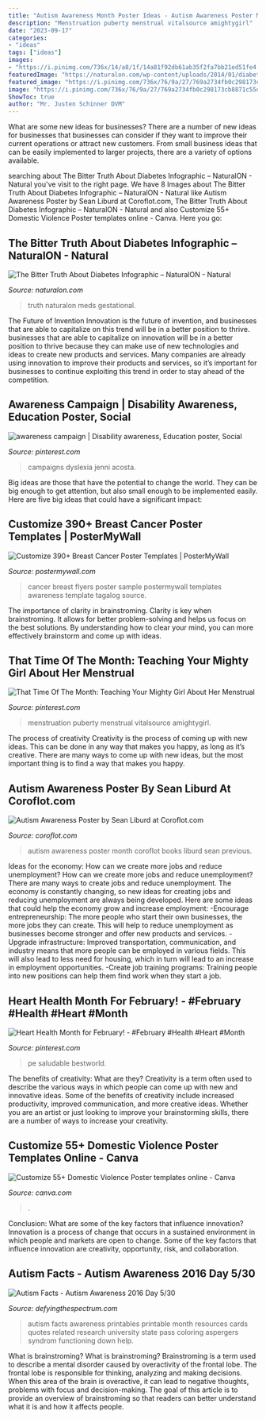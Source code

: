 ```yaml
---
title: "Autism Awareness Month Poster Ideas - Autism Awareness Poster Month Coroflot Books Liburd Sean Previous"
description: "Menstruation puberty menstrual vitalsource amightygirl"
date: "2023-09-17"
categories:
- "ideas"
tags: ["ideas"]
images:
- "https://i.pinimg.com/736x/14/a8/1f/14a81f92db61ab35f2fa7bb21ed51fe4.jpg"
featuredImage: "https://naturalon.com/wp-content/uploads/2014/01/diabetes-awareness-month-infographic_52827718262bc_w1500.jpg"
featured_image: "https://i.pinimg.com/736x/76/9a/27/769a2734fb0c298173cb8871c55d617e.jpg"
image: "https://i.pinimg.com/736x/76/9a/27/769a2734fb0c298173cb8871c55d617e.jpg"
ShowToc: true
author: "Mr. Justen Schinner DVM"
---
```



What are some new ideas for businesses?
There are a number of new ideas for businesses that businesses can consider if they want to improve their current operations or attract new customers. From small business ideas that can be easily implemented to larger projects, there are a variety of options available.

	

		
searching about The Bitter Truth About Diabetes Infographic – NaturalON - Natural you've visit to the right page. We have 8 Images about The Bitter Truth About Diabetes Infographic – NaturalON - Natural like Autism Awareness Poster by Sean Liburd at Coroflot.com, The Bitter Truth About Diabetes Infographic – NaturalON - Natural and also Customize 55+ Domestic Violence Poster templates online - Canva. Here you go:
		
    
## The Bitter Truth About Diabetes Infographic – NaturalON - Natural

<img loading=lazy src="https://naturalon.com/wp-content/uploads/2014/01/diabetes-awareness-month-infographic_52827718262bc_w1500.jpg" onerror="this.onerror=null;this.src='https://tse3.mm.bing.net/th?id=OIP.qNINGAoYnCINxSjM6KeUmgHaSh&amp;pid=15.1';" alt="The Bitter Truth About Diabetes Infographic – NaturalON - Natural">

_Source: naturalon.com_

>truth naturalon meds gestational. 

	

The Future of Invention
Innovation is the future of invention, and businesses that are able to capitalize on this trend will be in a better position to thrive. businesses that are able to capitalize on innovation will be in a better position to thrive because they can make use of new technologies and ideas to create new products and services. Many companies are already using innovation to improve their products and services, so it’s important for businesses to continue exploiting this trend in order to stay ahead of the competition.

    
## Awareness Campaign | Disability Awareness, Education Poster, Social

<img loading=lazy src="https://i.pinimg.com/736x/76/9a/27/769a2734fb0c298173cb8871c55d617e.jpg" onerror="this.onerror=null;this.src='https://tse1.mm.bing.net/th?id=OIP.zCwfzw6To3NYU_kZhhLHhgHaKy&amp;pid=15.1';" alt="awareness campaign | Disability awareness, Education poster, Social">

_Source: pinterest.com_

>campaigns dyslexia jenni acosta. 

	

Big ideas are those that have the potential to change the world. They can be big enough to get attention, but also small enough to be implemented easily. Here are five big ideas that could have a significant impact: 

    
## Customize 390+ Breast Cancer Poster Templates | PosterMyWall

<img loading=lazy src="https://d1csarkz8obe9u.cloudfront.net/posterpreviews/68da6f83b225e2de8384b33704f59f93_screen.jpg?ts=1561717839" onerror="this.onerror=null;this.src='https://tse1.mm.bing.net/th?id=OIP.CAkS2XtQobBx_mxcYltlEwAAAA&amp;pid=15.1';" alt="Customize 390+ Breast Cancer Poster Templates | PosterMyWall">

_Source: postermywall.com_

>cancer breast flyers poster sample postermywall templates awareness template tagalog source. 

	

The importance of clarity in brainstroming.
Clarity is key when brainstroming. It allows for better problem-solving and helps us focus on the best solutions. By understanding how to clear your mind, you can more effectively brainstorm and come up with ideas.

    
## That Time Of The Month: Teaching Your Mighty Girl About Her Menstrual

<img loading=lazy src="https://i.pinimg.com/736x/14/a8/1f/14a81f92db61ab35f2fa7bb21ed51fe4.jpg" onerror="this.onerror=null;this.src='https://tse2.mm.bing.net/th?id=OIP.If9wzJ9BqT-QMre6nAwwrAHaI7&amp;pid=15.1';" alt="That Time Of The Month: Teaching Your Mighty Girl About Her Menstrual">

_Source: pinterest.com_

>menstruation puberty menstrual vitalsource amightygirl. 

	

The process of creativity
Creativity is the process of coming up with new ideas. This can be done in any way that makes you happy, as long as it’s creative. There are many ways to come up with new ideas, but the most important thing is to find a way that makes you happy.

    
## Autism Awareness Poster By Sean Liburd At Coroflot.com

<img loading=lazy src="https://s3images.coroflot.com/user_files/individual_files/141105_SVTubfIs5ciWuBNwJD8BVsvWK.png" onerror="this.onerror=null;this.src='https://tse2.mm.bing.net/th?id=OIP.5boaf7xFMCgZ7lLhpmD29AHaJ2&amp;pid=15.1';" alt="Autism Awareness Poster by Sean Liburd at Coroflot.com">

_Source: coroflot.com_

>autism awareness poster month coroflot books liburd sean previous. 

	

Ideas for the economy: How can we create more jobs and reduce unemployment?
How can we create more jobs and reduce unemployment?
There are many ways to create jobs and reduce unemployment. The economy is constantly changing, so new ideas for creating jobs and reducing unemployment are always being developed. Here are some ideas that could help the economy grow and increase employment: 
-Encourage entrepreneurship: The more people who start their own businesses, the more jobs they can create. This will help to reduce unemployment as businesses become stronger and offer new products and services. 
-Upgrade infrastructure: Improved transportation, communication, and industry means that more people can be employed in various fields. This will also lead to less need for housing, which in turn will lead to an increase in employment opportunities. 
-Create job training programs: Training people into new positions can help them find work when they start a job.

    
## Heart Health Month For February! - #February #Health #Heart #Month

<img loading=lazy src="https://i.pinimg.com/originals/87/2f/47/872f47d997620fe64ee7d25d3bafdc56.jpg" onerror="this.onerror=null;this.src='https://tse3.mm.bing.net/th?id=OIP.ZSwnst8720cfrkKsFwbJhgHaJ4&amp;pid=15.1';" alt="Heart Health Month for February! - #February #Health #Heart #Month">

_Source: pinterest.com_

>pe saludable bestworld. 

	

The benefits of creativity: What are they?
Creativity is a term often used to describe the various ways in which people can come up with new and innovative ideas. Some of the benefits of creativity include increased productivity, improved communication, and more creative ideas. Whether you are an artist or just looking to improve your brainstorming skills, there are a number of ways to increase your creativity.

    
## Customize 55+ Domestic Violence Poster Templates Online - Canva

<img loading=lazy src="https://marketplace.canva.com/MACNxeXMy84/2/0/thumbnail_large/canva-black-%26-white-with-photo-women’s-rights-domestic-violence-awareness-poster-MACNxeXMy84.jpg" onerror="this.onerror=null;this.src='https://tse4.mm.bing.net/th?id=OIP.-2CT_632oHjhMIxEO4rRcAAAAA&amp;pid=15.1';" alt="Customize 55+ Domestic Violence Poster templates online - Canva">

_Source: canva.com_

>. 

	

Conclusion: What are some of the key factors that influence innovation?
Innovation is a process of change that occurs in a sustained environment in which people and markets are open to change. Some of the key factors that influence innovation are creativity, opportunity, risk, and collaboration.

    
## Autism Facts - Autism Awareness 2016 Day 5/30

<img loading=lazy src="https://i0.wp.com/www.defyingthespectrum.com/wp-content/uploads/2015/04/AutismAwarenessGraphics2014.jpg" onerror="this.onerror=null;this.src='https://tse3.mm.bing.net/th?id=OIP.XVknzjs-_Y7uM6QMac3qeQHaJl&amp;pid=15.1';" alt="Autism Facts - Autism Awareness 2016 Day 5/30">

_Source: defyingthespectrum.com_

>autism facts awareness printables printable month resources cards quotes related research university state pass coloring aspergers syndrom functioning down help. 

	

What is brainstroming?
What is brainstroming? Brainstroming is a term used to describe a mental disorder caused by overactivity of the frontal lobe. The frontal lobe is responsible for thinking, analyzing and making decisions. When this area of the brain is overactive, it can lead to negative thoughts, problems with focus and decision-making. The goal of this article is to provide an overview of brainstroming so that readers can better understand what it is and how it affects people.

